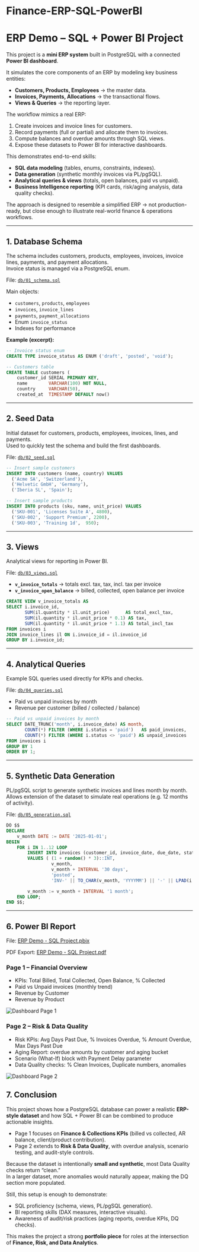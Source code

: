# Finance-ERP-SQL-PowerBI

# ERP Demo – SQL + Power BI Project

This project is a **mini ERP system** built in PostgreSQL with a connected **Power BI dashboard**.  

It simulates the core components of an ERP by modeling key business entities:  
- **Customers, Products, Employees** → the master data.  
- **Invoices, Payments, Allocations** → the transactional flows.  
- **Views & Queries** → the reporting layer.  

The workflow mimics a real ERP:  
1. Create invoices and invoice lines for customers.  
2. Record payments (full or partial) and allocate them to invoices.  
3. Compute balances and overdue amounts through SQL views.  
4. Expose these datasets to Power BI for interactive dashboards.  

This demonstrates end-to-end skills:  
- **SQL data modeling** (tables, enums, constraints, indexes).  
- **Data generation** (synthetic monthly invoices via PL/pgSQL).  
- **Analytical queries & views** (totals, open balances, paid vs unpaid).  
- **Business Intelligence reporting** (KPI cards, risk/aging analysis, data quality checks).  

The approach is designed to resemble a simplified ERP → not production-ready, but close enough to illustrate real-world finance & operations workflows.


---

## 1. Database Schema

The schema includes customers, products, employees, invoices, invoice lines, payments, and payment allocations.  
Invoice status is managed via a PostgreSQL enum.

File: [`db/01_schema.sql`](db/01_schema.sql)

Main objects:
- `customers`, `products`, `employees`
- `invoices`, `invoice_lines`
- `payments`, `payment_allocations`
- Enum `invoice_status`
- Indexes for performance

**Example (excerpt):**
```sql
-- Invoice status enum
CREATE TYPE invoice_status AS ENUM ('draft', 'posted', 'void');

-- Customers table
CREATE TABLE customers (
    customer_id SERIAL PRIMARY KEY,
    name        VARCHAR(100) NOT NULL,
    country     VARCHAR(50),
    created_at  TIMESTAMP DEFAULT now()

```

---

## 2. Seed Data

Initial dataset for customers, products, employees, invoices, lines, and payments.  
Used to quickly test the schema and build the first dashboards.

File: [`db/02_seed.sql`](db/02_seed.sql)

```sql
-- Insert sample customers
INSERT INTO customers (name, country) VALUES
  ('Acme SA', 'Switzerland'),
  ('Helvetic GmbH', 'Germany'),
  ('Iberia SL', 'Spain');

-- Insert sample products
INSERT INTO products (sku, name, unit_price) VALUES
  ('SKU-001', 'Licenses Suite A', 4800),
  ('SKU-002', 'Support Premium', 2200),
  ('SKU-003', 'Training 1d',  950);
```




---

## 3. Views

Analytical views for reporting in Power BI.

File: [`db/03_views.sql`](db/03_views.sql)

- **`v_invoice_totals`** → totals excl. tax, tax, incl. tax per invoice  
- **`v_invoice_open_balance`** → billed, collected, open balance per invoice 

```sql
CREATE VIEW v_invoice_totals AS
SELECT i.invoice_id,
       SUM(il.quantity * il.unit_price)      AS total_excl_tax,
       SUM(il.quantity * il.unit_price * 0.1) AS tax,
       SUM(il.quantity * il.unit_price * 1.1) AS total_incl_tax
FROM invoices i
JOIN invoice_lines il ON i.invoice_id = il.invoice_id
GROUP BY i.invoice_id; 
```

---

## 4. Analytical Queries

Example SQL queries used directly for KPIs and checks.

File: [`db/04_queries.sql`](db/04_queries.sql)

- Paid vs unpaid invoices by month  
- Revenue per customer (billed / collected / balance)  
```sql
-- Paid vs unpaid invoices by month
SELECT DATE_TRUNC('month', i.invoice_date) AS month,
       COUNT(*) FILTER (WHERE i.status = 'paid')   AS paid_invoices,
       COUNT(*) FILTER (WHERE i.status <> 'paid') AS unpaid_invoices
FROM invoices i
GROUP BY 1
ORDER BY 1;
```

---

## 5. Synthetic Data Generation

PL/pgSQL script to generate synthetic invoices and lines month by month.  
Allows extension of the dataset to simulate real operations (e.g. 12 months of activity).

File: [`db/05_generation.sql`](db/05_generation.sql)

```sql
DO $$
DECLARE
    v_month DATE := DATE '2025-01-01';
BEGIN
    FOR i IN 1..12 LOOP
        INSERT INTO invoices (customer_id, invoice_date, due_date, status, invoice_number)
        VALUES ( (1 + random() * 3)::INT,
                 v_month,
                 v_month + INTERVAL '30 days',
                 'posted',
                 'INV-' || TO_CHAR(v_month, 'YYYYMM') || '-' || LPAD(i::TEXT, 3, '0'));

        v_month := v_month + INTERVAL '1 month';
    END LOOP;
END $$;
```
---

## 6. Power BI Report

File: [ERP Demo - SQL Project.pbix](powerbi/ERP%20Demo%20-%20SQL%20Project.pbix)

PDF Export: [ERP Demo - SQL Project.pdf](docs/ERP%20Demo%20-%20SQL%20Project.pdf)


### Page 1 – Financial Overview
- KPIs: Total Billed, Total Collected, Open Balance, % Collected  
- Paid vs Unpaid invoices (monthly trend)  
- Revenue by Customer  
- Revenue by Product  

![Dashboard Page 1](docs/dashboard_page1.png)

### Page 2 – Risk & Data Quality
- Risk KPIs: Avg Days Past Due, % Invoices Overdue, % Amount Overdue, Max Days Past Due  
- Aging Report: overdue amounts by customer and aging bucket  
- Scenario (What-If) block with Payment Delay parameter  
- Data Quality checks: % Clean Invoices, Duplicate numbers, anomalies 

![Dashboard Page 2](docs/dashboard_page2.png)  

## 7. Conclusion  

This project shows how a PostgreSQL database can power a realistic **ERP-style dataset** and how SQL + Power BI can be combined to produce actionable insights.  

- Page 1 focuses on **Finance & Collections KPIs** (billed vs collected, AR balance, client/product contribution).  
- Page 2 extends to **Risk & Data Quality**, with overdue analysis, scenario testing, and audit-style controls.  

Because the dataset is intentionally **small and synthetic**, most Data Quality checks return “clean.”  
In a larger dataset, more anomalies would naturally appear, making the DQ section more populated.  

Still, this setup is enough to demonstrate:  
- SQL proficiency (schema, views, PL/pgSQL generation).  
- BI reporting skills (DAX measures, interactive visuals).  
- Awareness of audit/risk practices (aging reports, overdue KPIs, DQ checks).  

This makes the project a strong **portfolio piece** for roles at the intersection of **Finance, Risk, and Data Analytics**.



